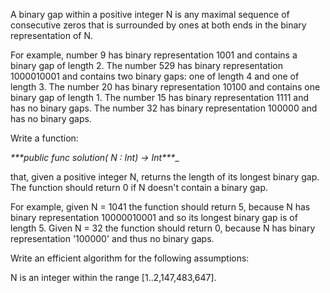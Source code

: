  A binary gap within a positive integer N is any maximal sequence of consecutive zeros that is surrounded by ones at both ends in the binary representation of N.
 
 For example, number 9 has binary representation 1001 and contains a binary gap of length 2. The number 529 has binary representation 1000010001 and contains two binary gaps: one of length 4 and one of length 3. The number 20 has binary representation 10100 and contains one binary gap of length 1. The number 15 has binary representation 1111 and has no binary gaps. The number 32 has binary representation 100000 and has no binary gaps.
 
 Write a function:
 
 __***public func solution(_ N : Int) -> Int***__
 
 that, given a positive integer N, returns the length of its longest binary gap. The function should return 0 if N doesn't contain a binary gap.
 
 For example, given N = 1041 the function should return 5, because N has binary representation 10000010001 and so its longest binary gap is of length 5. Given N = 32 the function should return 0, because N has binary representation '100000' and thus no binary gaps.
 
 Write an efficient algorithm for the following assumptions:
 
 N is an integer within the range [1..2,147,483,647].
